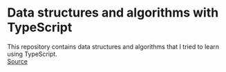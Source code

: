 # Data structures and algorithms with TypeScript

This repository contains data structures and algorithms that I tried to learn using TypeScript. <br>
<a href="https://github.com/trekhleb/javascript-algorithms">Source</a>

